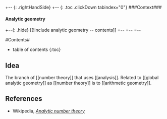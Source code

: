 
+-- {: .rightHandSide}
+-- {: .toc .clickDown tabindex="0"}
###Context###
#### Analytic geometry
+--{: .hide}
[[!include analytic geometry -- contents]]
=--
=--
=--


#Contents#
* table of contents
{:toc}

## Idea 

The branch of [[number theory]] that uses [[analysis]]. Related to [[global analytic geometry]] as [[number theory]] is to [[arithmetic geometry]].

## References

* Wikipedia, _[Analytic number theory](http://en.wikipedia.org/wiki/Analytic_number_theory)_

